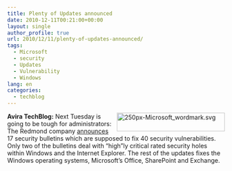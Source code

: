 ```yaml
---
title: Plenty of Updates announced
date: 2010-12-11T00:21:00+00:00
layout: single
author_profile: true
url: 2010/12/11/plenty-of-updates-announced/
tags:
  - Microsoft
  - security
  - Updates
  - Vulnerability
  - Windows
lang: en
categories: 
  - techblog
---
```

[<img title="250px-Microsoft_wordmark.svg" border="0" alt="250px-Microsoft_wordmark.svg" align="right" src="http://lh6.ggpht.com/_vaUVXcmC3OI/TQK887kM9mI/AAAAAAAADfs/Fu_X5k6kWUA/250px-Microsoft_wordmark.svg_thumb.png?imgmax=800" width="250" height="43" />](http://lh6.ggpht.com/_vaUVXcmC3OI/TQK86pG9boI/AAAAAAAADfo/PER7qxCTcGU/s1600-h/250px-Microsoft_wordmark.svg%5B2%5D.png)**Avira TechBlog:** Next Tuesday is going to be tough for administrators: The Redmond company [announces](http://www.microsoft.com/technet/security/bulletin/ms10-dec.mspx) 17 security bulletins which are supposed to fix 40 security vulnerabilities. Only two of the bulletins deal with “high”ly critical rated security holes within Windows and the Internet Explorer. The rest of the updates fixes the Windows operating systems, Microsoft’s Office, SharePoint and Exchange.